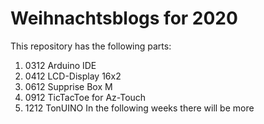 # Weihnachtsblogs for 2020
This repository has the following parts:
1. 0312 Arduino IDE 
2. 0412 LCD-Display 16x2
3. 0612 Supprise Box M
4. 0912 TicTacToe for Az-Touch
5. 1212 TonUINO
In the following weeks there will be more
